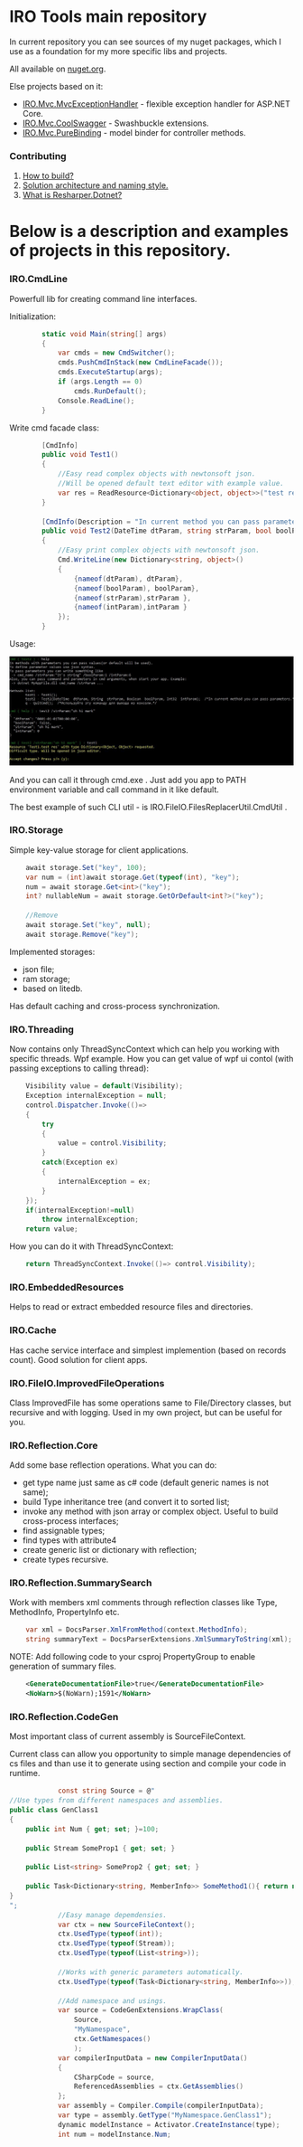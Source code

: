 # IRO Tools main repository

In current repository you can see sources of my nuget packages, which I use as a foundation for my more specific libs and projects.

All available on [nuget.org](nuget.org).

Else projects based on it:
- [IRO.Mvc.MvcExceptionHandler](https://github.com/IT-rolling-out/IRO.Mvc/tree/master/src/Mvc/IRO.Mvc.MvcExceptionHandler) - flexible exception handler for ASP.NET Core.
- [IRO.Mvc.CoolSwagger](https://github.com/IT-rolling-out/IRO.Mvc/tree/master/src/Mvc/IRO.Mvc.CoolSwagger) - Swashbuckle extensions.
- [IRO.Mvc.PureBinding](https://github.com/IT-rolling-out/IRO.Mvc/tree/master/src/Mvc/IRO.Mvc.PureBinding) - model binder for controller methods.

### Contributing

1. [How to build?](docs/Contributing/Build.md)
1. [Solution architecture and naming style.](docs/Contributing/Sln.md)
1. [What is Resharper.Dotnet?](docs/Contributing/Resharper.md)

# Below is a description and examples of projects in this repository.

### IRO.CmdLine

Powerfull lib for creating command line interfaces.

Initialization:

```csharp
        static void Main(string[] args)
        {
            var cmds = new CmdSwitcher();
            cmds.PushCmdInStack(new CmdLineFacade());
            cmds.ExecuteStartup(args);
            if (args.Length == 0) 
                cmds.RunDefault();
            Console.ReadLine();
        }
```

Write cmd facade class:

```csharp
        [CmdInfo]
        public void Test1()
        {
            //Easy read complex objects with newtonsoft json.
            //Will be opened default text editor with example value.
            var res = ReadResource<Dictionary<object, object>>("test res");
        }

        [CmdInfo(Description = "In current method you can pass parameters.")]
        public void Test2(DateTime dtParam, string strParam, bool boolParam, int intParam)
        {
            //Easy print complex objects with newtonsoft json.
            Cmd.WriteLine(new Dictionary<string, object>()
            {
                {nameof(dtParam), dtParam},
                {nameof(boolParam), boolParam},
                {nameof(strParam),strParam },
                {nameof(intParam),intParam }
            });
        }
```

Usage:

![](docs/Resources/CmdLineExample.JPG)

And you can call it through cmd.exe . Just add you app to PATH environment variable and call command in it like default.

The best example of such CLI util - is IRO.FileIO.FilesReplacerUtil.CmdUtil .

### IRO.Storage

Simple key-value storage for client applications.

```csharp
    await storage.Set("key", 100);
    var num = (int)await storage.Get(typeof(int), "key");
    num = await storage.Get<int>("key");
    int? nullableNum = await storage.GetOrDefault<int?>("key");
    
	//Remove
    await storage.Set("key", null);
	await storage.Remove("key");
```

Implemented storages:
- json file;
- ram storage;
- based on litedb.

Has default caching and cross-process synchronization.

### IRO.Threading

Now contains only ThreadSyncContext which can help you working with specific threads.
Wpf example. How you can get value of wpf ui contol (with passing exceptions to calling thread):

```csharp
    Visibility value = default(Visibility);
    Exception internalException = null;
    control.Dispatcher.Invoke(()=>
    {
        try
        {
            value = control.Visibility;
        }
        catch(Exception ex)
        {
            internalException = ex;
        }
    });
    if(internalException!=null)
        throw internalException;
    return value;
```

How you can do it with ThreadSyncContext:

```csharp
    return ThreadSyncContext.Invoke(()=> control.Visibility);
```

### IRO.EmbeddedResources

Helps to read or extract embedded resource files and directories.

### IRO.Cache

Has cache service interface and simplest implemention (based on records count). Good solution for client apps.

### IRO.FileIO.ImprovedFileOperations

Class ImprovedFile has some operations same to File/Directory classes, but recursive and with logging. 
Used in my own project, but can be useful for you.

### IRO.Reflection.Core

Add some base reflection operations. What you can do:
- get type name just same as c# code (default generic names is not same);
- build Type inheritance tree (and convert it to sorted list;
- invoke any method with json array or complex object. Useful to build cross-process interfaces;
- find assignable types;
- find types with attribute4
- create generic list or dictionary with reflection;
- create types recursive.

### IRO.Reflection.SummarySearch

Work with members xml comments through reflection classes like Type, MethodInfo, PropertyInfo etc.

```csharp
    var xml = DocsParser.XmlFromMethod(context.MethodInfo);
    string summaryText = DocsParserExtensions.XmlSummaryToString(xml);
```

NOTE: Add following code to your csproj PropertyGroup to enable generation of summary files.

```xml
    <GenerateDocumentationFile>true</GenerateDocumentationFile>
	<NoWarn>$(NoWarn);1591</NoWarn>
```

### IRO.Reflection.CodeGen

Most important class of current assembly is SourceFileContext.

Current class can allow you opportunity to simple manage dependencies of cs files and than use it to generate using section and compile your code in runtime.

```csharp
            const string Source = @"
//Use types from different namespaces and assemblies.
public class GenClass1
{
    public int Num { get; set; }=100;
    
    public Stream SomeProp1 { get; set; }

    public List<string> SomeProp2 { get; set; }

    public Task<Dictionary<string, MemberInfo>> SomeMethod1(){ return null; }
}
";
            //Easy manage depemdensies.
            var ctx = new SourceFileContext();
            ctx.UsedType(typeof(int));
            ctx.UsedType(typeof(Stream));
            ctx.UsedType(typeof(List<string>));

            //Works with generic parameters automatically.
            ctx.UsedType(typeof(Task<Dictionary<string, MemberInfo>>));

            //Add namespace and usings.
            var source = CodeGenExtensions.WrapClass(
                Source,
                "MyNamespace",
                ctx.GetNamespaces()
                );
            var compilerInputData = new CompilerInputData()
            {
                CSharpCode = source,
                ReferencedAssemblies = ctx.GetAssemblies()
            };
            var assembly = Compiler.Compile(compilerInputData);
            var type = assembly.GetType("MyNamespace.GenClass1");
            dynamic modelInstance = Activator.CreateInstance(type);
            int num = modelInstance.Num;
```